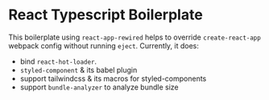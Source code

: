 # React Typescript Boilerplate

This boilerplate using `react-app-rewired` helps to override `create-react-app` webpack config without running `eject`. Currently, it does:

- bind `react-hot-loader`.
- `styled-component` & its babel plugin
- support tailwindcss & its macros for styled-components
- support `bundle-analyzer` to analyze bundle size
